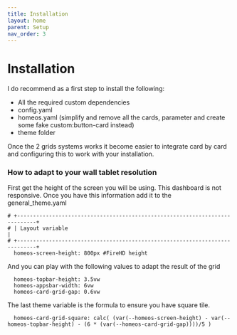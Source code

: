 ```yaml
---
title: Installation
layout: home
parent: Setup
nav_order: 3
---
```


# Installation

I do recommend as a first step to install the following:
- All the required custom dependencies
- config.yaml
- homeos.yaml (simplify and remove all the cards, parameter and create some fake custom:button-card instead)
- theme folder

Once the 2 grids systems works it become easier to integrate card by card and configuring this to work with your installation.


### How to adapt to your wall tablet resolution

First get the height of the screen you will be using. This dashboard is not responsive.
Once you have this information add it to the general_theme.yaml

    # +----------------------------------------------------------------------------+
    # | Layout variable                                                            |
    # +----------------------------------------------------------------------------+
      homeos-screen-height: 800px #FireHD height

And you can play with the following values to adapt the result of the grid

      homeos-topbar-height: 3.5vw 
      homeos-appsbar-width: 6vw
      homeos-card-grid-gap: 0.6vw

The last theme variable is the formula to ensure you have square tile.

      homeos-card-grid-square: calc( (var(--homeos-screen-height) - var(--homeos-topbar-height) - (6 * (var(--homeos-card-grid-gap))))/5 )

